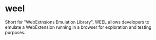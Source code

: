 # weel
Short for "WebExtnsions Emulation Library", WEEL allows developers to emulate a WebExtension running in a browser for exploration and testing purposes.
